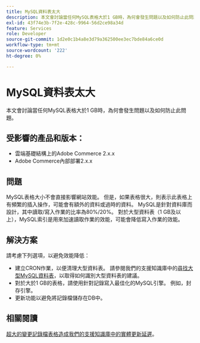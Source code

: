 ```yaml
---
title: MySQL資料表太大
description: 本文會討論當任何MySQL表格大於1 GB時，為何會發生問題以及如何防止此問題。
exl-id: 43f74e3b-7f2e-428c-9964-56d2ce98a34d
feature: Services
role: Developer
source-git-commit: 1d2e0c1b4a8e3d79a362500ee3ec7bde84a6ce0d
workflow-type: tm+mt
source-wordcount: '222'
ht-degree: 0%

---
```


# MySQL資料表太大

本文會討論當任何MySQL表格大於1 GB時，為何會發生問題以及如何防止此問題。

## 受影響的產品和版本：

* 雲端基礎結構上的Adobe Commerce 2.x.x
* Adobe Commerce內部部署2.x.x

## 問題

MySQL表格大小不會直接影響網站效能。 但是，如果表格很大，則表示此表格上有頻繁的插入操作，可能會有額外的資料或過時的資料。 MySQL是針對資料庫而設計，其中讀取/寫入作業的比率為80%/20%。  對於大型資料表（1 GB及以上），MySQL索引是用來加速讀取作業的效能，可能會降低寫入作業的效能。

## 解決方案

請考慮下列選項，以避免效能降低：

* 建立CRON作業，以便清理大型資料表。 請參閱我們的支援知識庫中的[尋找大型MySQL資料表](/help/how-to/general/find-large-mysql-tables.md)，以取得如何識別大型資料表的建議。
* 對於大於1 GB的表格，請使用針對記錄寫入最佳化的MySQL引擎。 例如，封存引擎。
* 更新功能以避免將記錄檔儲存在DB中。

## 相關閱讀

[超大的變更記錄檔表格造成我們的支援知識庫中的實體更新延遲](/help/troubleshooting/database/changes-in-the-database-are-not-reflected-on-the-storefront.md)。
